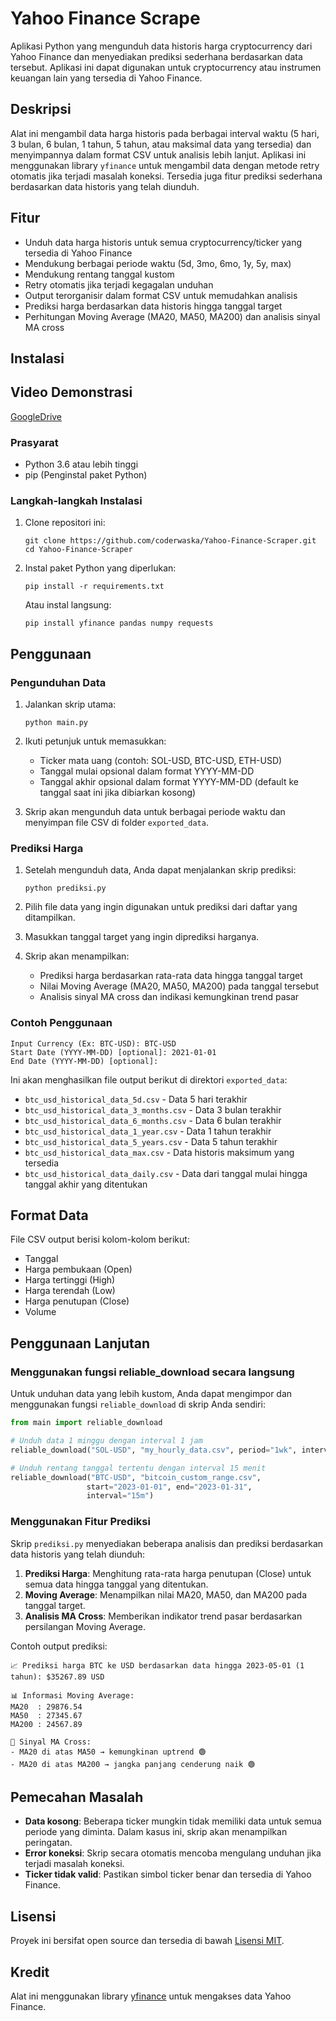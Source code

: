# Yahoo Finance Scrape

Aplikasi Python yang mengunduh data historis harga cryptocurrency dari Yahoo Finance dan menyediakan prediksi sederhana berdasarkan data tersebut. Aplikasi ini dapat digunakan untuk cryptocurrency atau instrumen keuangan lain yang tersedia di Yahoo Finance.

## Deskripsi

Alat ini mengambil data harga historis pada berbagai interval waktu (5 hari, 3 bulan, 6 bulan, 1 tahun, 5 tahun, atau maksimal data yang tersedia) dan menyimpannya dalam format CSV untuk analisis lebih lanjut. Aplikasi ini menggunakan library `yfinance` untuk mengambil data dengan metode retry otomatis jika terjadi masalah koneksi. Tersedia juga fitur prediksi sederhana berdasarkan data historis yang telah diunduh.

## Fitur

- Unduh data harga historis untuk semua cryptocurrency/ticker yang tersedia di Yahoo Finance
- Mendukung berbagai periode waktu (5d, 3mo, 6mo, 1y, 5y, max)
- Mendukung rentang tanggal kustom
- Retry otomatis jika terjadi kegagalan unduhan
- Output terorganisir dalam format CSV untuk memudahkan analisis
- Prediksi harga berdasarkan data historis hingga tanggal target
- Perhitungan Moving Average (MA20, MA50, MA200) dan analisis sinyal MA cross

## Instalasi

## Video Demonstrasi
[GoogleDrive](https://drive.google.com/file/d/1-W07x-ZzoNe0ogp5_bwidH0bwQbbYNwE/view)

### Prasyarat

- Python 3.6 atau lebih tinggi
- pip (Penginstal paket Python)

### Langkah-langkah Instalasi

1. Clone repositori ini:
   ```
   git clone https://github.com/coderwaska/Yahoo-Finance-Scraper.git
   cd Yahoo-Finance-Scraper
   ```

2. Instal paket Python yang diperlukan:
   ```
   pip install -r requirements.txt
   ```
   
   Atau instal langsung:
   ```
   pip install yfinance pandas numpy requests
   ```

## Penggunaan

### Pengunduhan Data

1. Jalankan skrip utama:
   ```
   python main.py
   ```

2. Ikuti petunjuk untuk memasukkan:
   - Ticker mata uang (contoh: SOL-USD, BTC-USD, ETH-USD)
   - Tanggal mulai opsional dalam format YYYY-MM-DD
   - Tanggal akhir opsional dalam format YYYY-MM-DD (default ke tanggal saat ini jika dibiarkan kosong)

3. Skrip akan mengunduh data untuk berbagai periode waktu dan menyimpan file CSV di folder `exported_data`.

### Prediksi Harga

1. Setelah mengunduh data, Anda dapat menjalankan skrip prediksi:
   ```
   python prediksi.py
   ```

2. Pilih file data yang ingin digunakan untuk prediksi dari daftar yang ditampilkan.

3. Masukkan tanggal target yang ingin diprediksi harganya.

4. Skrip akan menampilkan:
   - Prediksi harga berdasarkan rata-rata data hingga tanggal target
   - Nilai Moving Average (MA20, MA50, MA200) pada tanggal tersebut
   - Analisis sinyal MA cross dan indikasi kemungkinan trend pasar

### Contoh Penggunaan

```
Input Currency (Ex: BTC-USD): BTC-USD
Start Date (YYYY-MM-DD) [optional]: 2021-01-01
End Date (YYYY-MM-DD) [optional]: 
```

Ini akan menghasilkan file output berikut di direktori `exported_data`:
- `btc_usd_historical_data_5d.csv` - Data 5 hari terakhir
- `btc_usd_historical_data_3_months.csv` - Data 3 bulan terakhir
- `btc_usd_historical_data_6_months.csv` - Data 6 bulan terakhir
- `btc_usd_historical_data_1_year.csv` - Data 1 tahun terakhir
- `btc_usd_historical_data_5_years.csv` - Data 5 tahun terakhir
- `btc_usd_historical_data_max.csv` - Data historis maksimum yang tersedia
- `btc_usd_historical_data_daily.csv` - Data dari tanggal mulai hingga tanggal akhir yang ditentukan

## Format Data

File CSV output berisi kolom-kolom berikut:
- Tanggal
- Harga pembukaan (Open)
- Harga tertinggi (High)
- Harga terendah (Low)
- Harga penutupan (Close)
- Volume

## Penggunaan Lanjutan

### Menggunakan fungsi reliable_download secara langsung

Untuk unduhan data yang lebih kustom, Anda dapat mengimpor dan menggunakan fungsi `reliable_download` di skrip Anda sendiri:

```python
from main import reliable_download

# Unduh data 1 minggu dengan interval 1 jam
reliable_download("SOL-USD", "my_hourly_data.csv", period="1wk", interval="1h")

# Unduh rentang tanggal tertentu dengan interval 15 menit
reliable_download("BTC-USD", "bitcoin_custom_range.csv", 
                 start="2023-01-01", end="2023-01-31", 
                 interval="15m")
```

### Menggunakan Fitur Prediksi

Skrip `prediksi.py` menyediakan beberapa analisis dan prediksi berdasarkan data historis yang telah diunduh:

1. **Prediksi Harga**: Menghitung rata-rata harga penutupan (Close) untuk semua data hingga tanggal yang ditentukan.
2. **Moving Average**: Menampilkan nilai MA20, MA50, dan MA200 pada tanggal target.
3. **Analisis MA Cross**: Memberikan indikator trend pasar berdasarkan persilangan Moving Average.

Contoh output prediksi:
```
📈 Prediksi harga BTC ke USD berdasarkan data hingga 2023-05-01 (1 tahun): $35267.89 USD

📊 Informasi Moving Average:
MA20  : 29876.54
MA50  : 27345.67
MA200 : 24567.89

📌 Sinyal MA Cross:
- MA20 di atas MA50 → kemungkinan uptrend 🟢
- MA20 di atas MA200 → jangka panjang cenderung naik 🟢
```

## Pemecahan Masalah

- **Data kosong**: Beberapa ticker mungkin tidak memiliki data untuk semua periode yang diminta. Dalam kasus ini, skrip akan menampilkan peringatan.
- **Error koneksi**: Skrip secara otomatis mencoba mengulang unduhan jika terjadi masalah koneksi.
- **Ticker tidak valid**: Pastikan simbol ticker benar dan tersedia di Yahoo Finance.

## Lisensi

Proyek ini bersifat open source dan tersedia di bawah [Lisensi MIT](LICENSE).

## Kredit

Alat ini menggunakan library [yfinance](https://pypi.org/project/yfinance/) untuk mengakses data Yahoo Finance.